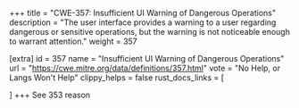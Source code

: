 +++
title = "CWE-357: Insufficient UI Warning of Dangerous Operations"
description	= "The user interface provides a warning to a user regarding dangerous or sensitive operations, but the warning is not noticeable enough to warrant attention."
weight = 357

[extra]
id = 357
name = "Insufficient UI Warning of Dangerous Operations"
url = "https://cwe.mitre.org/data/definitions/357.html"
vote = "No Help, or Langs Won't Help"
clippy_helps = false
rust_docs_links = [
	
]
+++
See 353 reason 
